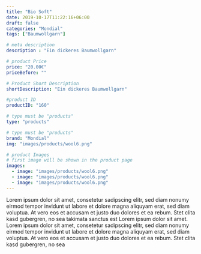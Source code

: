 ```yaml
---
title: "Bio Soft"
date: 2019-10-17T11:22:16+06:00
draft: false
categories: "Mondial"
tags: ["Baumwollgarn"]

# meta description
description : "Ein dickeres Baumwollgarn"

# product Price
price: "20.00€"
priceBefore: ""

# Product Short Description
shortDescription: "Ein dickeres Baumwollgarn"

#product ID
productID: "160"

# type must be "products"
type: "products"

# type must be "products"
brand: "Mondial"
img: "images/products/wool6.png"   

# product Images
# first image will be shown in the product page
images:
  - image: "images/products/wool6.png"
  - image: "images/products/wool6.png"
  - image: "images/products/wool6.png"
---
```


Lorem ipsum dolor sit amet, consetetur sadipscing elitr, sed diam nonumy eirmod tempor invidunt ut labore et dolore magna aliquyam erat, sed diam voluptua. At vero eos et accusam et justo duo dolores et ea rebum. Stet clita kasd gubergren, no sea takimata sanctus est Lorem ipsum dolor sit amet. Lorem ipsum dolor sit amet, consetetur sadipscing elitr, sed diam nonumy eirmod tempor invidunt ut labore et dolore magna aliquyam erat, sed diam voluptua. At vero eos et accusam et justo duo dolores et ea rebum. Stet clita kasd gubergren, no sea 
